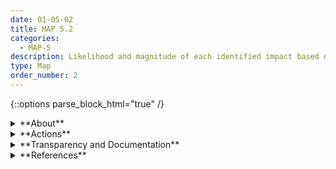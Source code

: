 ```yaml
---
date: 01-05-02
title: MAP 5.2
categories:
  - MAP-5
description: Likelihood and magnitude of each identified impact based on expected use, past uses of AI systems in similar contexts, public incident reports, stakeholder feedback, or other data are identified and documented.
type: Map
order_number: 2
---
```


{::options parse_block_html="true" /}


<details>
<summary markdown="span">**About**</summary>
<br>
The likelihood of AI system impacts identified in Map 5.1 should be evaluated. Potential impacts should be documented and triaged. 

Likelihood estimates may then be assessed and judged for go/no-go decisions about deploying an AI system. If an organization decides to proceed with deploying the system, the likelihood estimate can be used to assign oversight resources appropriate for the  risk level.

</details>

<details>
<summary markdown="span">**Actions**</summary>

* Establish assessment scales for measuring AI system impact. Scales may be qualitative, such as red-amber-green (RAG), or may entail simulations or econometric approaches. Document and apply scales uniformly across the organization’s AI portfolio. 
* Apply impact assessments regularly at key stages in the AI lifecycle, connected to system impacts and frequency of system updates. 
* Assess system benefits and negative impacts in relation to trustworthy characteristics.

</details>

<details>
<summary markdown="span">**Transparency and Documentation**</summary>
<br>
**Transparency Considerations – Key Questions: MAP 5.2**
- Which population(s) does the AI system impact?
- What assessments has the entity conducted on data security and privacy impacts associated with the AI system?
- Did you ensure that the AI system can be audited by independent third parties?

**AI Transparency Resources: MAP 5.2**
- Datasheets for Datasets
- GAO-21-519SP: AI Accountability Framework for Federal Agencies & Other Entities
- “AI policies and initiatives,” in Artificial Intelligence in Society, OECD, 2019
- Intel.gov: AI Ethics Framework for Intelligence Community  - 2020
- Assessment List for Trustworthy AI (ALTAI) - The High-Level Expert Group on AI - 2019

</details>

<details>
<summary markdown="span">**References**</summary>
<br>
Emilio Gómez-González and Emilia Gómez. 2020. Artificial intelligence in medicine and healthcare. Joint Research Centre (European Commission). [URL](https://op.europa.eu/en/publication-detail/-/publication/b4b5db47-94c0-11ea-aac4-01aa75ed71a1/language-en)

Artificial Intelligence Incident Database. 2022. [URL](https://incidentdatabase.ai/?lang=en)

Anthony M. Barrett, Dan Hendrycks, Jessica Newman and Brandie Nonnecke. “Actionable Guidance for High-Consequence AI Risk Management: Towards Standards Addressing AI Catastrophic Risks". ArXiv abs/2206.08966 (2022) [URL](https://arxiv.org/abs/2206.08966)
</details>
